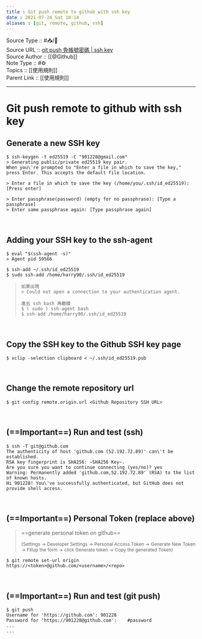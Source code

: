```yaml
---
title : Git push remote to github with ssh key
date : 2021-07-24_Sat 10:14
aliases : [git, remote, github, ssh]
---
```

Source Type :: #📥/📄<br>
Source URL :: [git push 免帳號密碼 | ssh key](https://aben20807.blogspot.com/2018/03/1070302-git-push-ssh-key.html)<br>
Source Author :: [[@Github]]<br>
Note Type :: #⚙️ <br>
Topics :: [[使用規則]]<br>
Parent Link :: [[使用規則]]<br>

---
# Git push remote to github with ssh key

## Generate a new SSH key
```shell
$ ssh-keygen -t ed25519 -C "901228@gmail.com"
> Generating public/private ed25519 key pair.
When you\'re prompted to "Enter a file in which to save the key," press Enter. This accepts the default file location.

> Enter a file in which to save the key (/home/you/.ssh/id_ed25519): [Press enter]

> Enter passphrase(password) (empty for no passphrase): [Type a passphrase]
> Enter same passphrase again: [Type passphrase again]
```
<br>

##  Adding your SSH key to the ssh-agent
```shell
$ eval "$(ssh-agent -s)"
> Agent pid 59566
```

```shell
$ ssh-add ~/.ssh/id_ed25519
$ sudo ssh-add /home/harry90/.ssh/id_ed25519
```

> ```shell
> 如果出現
> > Could not open a connection to your authentication agent.
> 
> 進去 ssh bash 再繼續
> $ ( sudo ) ssh-agent bash
> $ ssh-add /home/harry90/.ssh/id_ed25519
> ```

<br>

## Copy the SSH key to the Github SSH key page
```shell
$ xclip -selection clipboard < ~/.ssh/id_ed25519.pub
```
<br>

## Change the remote repository url
```shell
$ git config remote.origin.url <Github Repository SSH URL>
```
<br>

## (==Important==) Run and test (ssh)
```shell
$ ssh -T git@github.com
The authenticity of host 'github.com (52.192.72.89)' can\'t be established.
RSA key fingerprint is SHA256: ~SHA256 Key~.
Are you sure you want to continue connecting (yes/no)? yes
Warning: Permanently added 'github.com,52.192.72.89' (RSA) to the list of known hosts.
Hi 901228! You\'ve successfully authenticated, but GitHub does not provide shell access.
```
<br>

## (==Important==) Personal Token (replace above)

> ==generate personal token on github==
> <p style="font-size:12">(Settings -> Developer Settings -> Personal Access Token -> Generate New Token -> Fillup the form -> click Generate token -> Copy the generated Token)</p>

```shell
$ git remote set-url origin https://<token>@github.com/<username>/<repo>
```
<br>

## (==Important==) Run and test (git push)

```shell
$ git push
Username for 'https://github.com': 901228
Password for 'https://901228@github.com':    #password
...
...
```